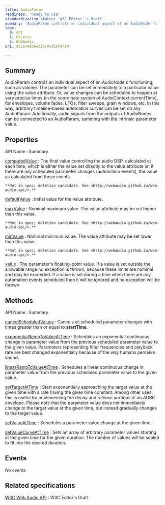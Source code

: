 ```yaml
---
title: AudioParam
readiness: 'Ready to Use'
standardization_status: 'W3C Editor''s Draft'
summary: 'AudioParam controls an individual aspect of an AudioNode''s functioning, such as volume. The parameter can be set immediately to a particular value using the value attribute. Or, value changes can be scheduled to happen at very precise times (in the coordinate system of AudioContext.currentTime), for envelopes, volume fades, LFOs, filter sweeps, grain windows, etc. In this way, arbitrary timeline-based automation curves can be set on any AudioParam. Additionally, audio signals from the outputs of AudioNodes can be connected to an AudioParam, summing with the intrinsic parameter value.'
tags:
  0: API
  1: Objects
  3: WebAudio
uri: apis/webaudio/AudioParam

---
```

## <span>Summary</span>

AudioParam controls an individual aspect of an AudioNode's functioning, such as volume. The parameter can be set immediately to a particular value using the value attribute. Or, value changes can be scheduled to happen at very precise times (in the coordinate system of AudioContext.currentTime), for envelopes, volume fades, LFOs, filter sweeps, grain windows, etc. In this way, arbitrary timeline-based automation curves can be set on any AudioParam. Additionally, audio signals from the outputs of AudioNodes can be connected to an AudioParam, summing with the intrinsic parameter value.

## <span>Properties</span>

API Name
:   Summary

[computedValue](/apis/webaudio/AudioParam/computedValue)
:   The final value controlling the audio DSP, calculated at each time, which is either the value set directly to the value attribute or, if there are any scheduled parameter changes (automation events), the value as calculated from these events.

    **Not in spec; deletion candidate. See <http://webaudio.github.io/web-audio-api/>.**

[defaultValue](/apis/webaudio/AudioParam/defaultValue)
:   Initial value for the value attribute.

[maxValue](/apis/webaudio/AudioParam/maxValue)
:   Nominal maximum value. The value attribute may be set higher than this value.

    **Not in spec; deletion candidate. See <http://webaudio.github.io/web-audio-api/>.**

[minValue](/apis/webaudio/AudioParam/minValue)
:   Nominal minimum value. The value attribute may be set lower than this value.

    **Not in spec; deletion candidate. See <http://webaudio.github.io/web-audio-api/>.**

[value](/apis/webaudio/AudioParam/value)
:   The parameter's floating-point value. If a value is set outside the allowable range no exception is thrown, because these limits are nominal and may be exceeded. If a value is set during a time when there are any automation events scheduled then it will be ignored and no exception will be thrown.

## <span>Methods</span>

API Name
:   Summary

[cancelScheduledValues](/apis/webaudio/AudioParam/cancelScheduledValues)
:   Cancels all scheduled parameter changes with times greater than or equal to **startTime**.

[exponentialRampToValueAtTime](/apis/webaudio/AudioParam/exponentialRampToValueAtTime)
:   Schedules an exponential continuous change in parameter value from the previous scheduled parameter value to the given value. Parameters representing filter frequencies and playback rate are best changed exponentially because of the way humans perceive sound.

[linearRampToValueAtTime](/apis/webaudio/AudioParam/linearRampToValueAtTime)
:   Schedules a linear continuous change in parameter value from the previous scheduled parameter value to the given value.

[setTargetAtTime](/apis/webaudio/AudioParam/setTargetAtTime)
:   Start exponentially approaching the target value at the given time with a rate having the given time constant. Among other uses, this is useful for implementing the *decay* and *release* portions of an ADSR envelope. Please note that the parameter value does not immediately change to the target value at the given time, but instead gradually changes to the target value.

[setValueAtTime](/apis/webaudio/AudioParam/setValueAtTime)
:   Schedules a parameter value change at the given time.

[setValueCurveAtTime](/apis/webaudio/AudioParam/setValueCurveAtTime)
:   Sets an array of arbitrary parameter values starting at the given time for the given duration. The number of values will be scaled to fit into the desired duration.

## <span>Events</span>

*No events.*

## <span>Related specifications</span>

[W3C Web Audio API](https://dvcs.w3.org/hg/audio/raw-file/tip/webaudio/specification.html)
:   W3C Editor's Draft
